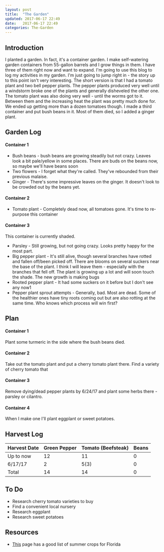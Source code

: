 ```yaml
---
layout: post
title:  "The Garden"
updated: 2017-06-17 22:49
date:   2017-06-17 22:49
categories: The-Garden
---
```


## Introduction ##

I planted a garden. In fact, it's a container garden. I make self-watering garden containers from 55-gallon barrels and I grow things in them. I have three of them right now and want to expand. I'm going to use this blog to log my activities in my garden. I'm just going to jump right in - the story up to this point isn't very interesting. The short version is that I had a tomato plant and two bell pepper plants. The pepper plants produced very well until a windstorm broke one of the plants and generally disheveled the other one. The tomato plant was also doing very well - until the worms got to it. Between them and the increasing heat the plant was pretty much done for. We ended up getting more than a dozen tomatoes though. I made a third container and put bush beans in it. Most of them died, so I added a ginger plant. 

## Garden Log ##

#### Container 1

* Bush beans - bush beans are growing steadily but not crazy. Leaves look a bit pale/yellow in some places. There are buds on the beans now, so maybe we'll have beans soon
* Two flowers - I forget what they're called. They've rebounded from their previous malaise. 
* Ginger - There's some impressive leaves on the ginger. It doesn't look to be crowded out by the beans yet. 

#### Container 2

* Tomato plant - Completely dead now, all tomatoes gone. It's time to re-purpose this container

#### Container 3

This container is currently shaded.

* Parsley - Still growing, but not going crazy. Looks pretty happy for the most part. 
* Big pepper plant - It's still alive, though several branches have rotted and fallen off/been picked off.  There are blooms on several suckers near the base of the plant. I think I will leave them - especially with the branches that fell off. The plant is growing up a lot and will soon touch the shade. The new growth is making bugs
* Rooted pepper plant - It had some suckers on it before but I don't see any now1
* Pepper plant sprout attempts - Generally, bad. Most are dead. Some of the healthier ones have tiny roots coming out but are also rotting at the same time. Who knows which process will win first?

## Plan ##

#### Container 1

Plant some turmeric in the side where the bush beans died.

#### Container 2

Take out the tomato plant and put a cherry tomato plant there. Find a variety of cherry tomato that 

#### Container 3

Remove dying/dead pepper plants by 6/24/17 and plant some herbs there - parsley or cilantro.

#### Container 4

When I make one I'll plant eggplant or sweet potatoes.

## Harvest Log ##

| Harvest Date | Green Pepper | Tomato (Beefsteak) | Beans |
|--------------|--------------|--------------------|-------|
| Up to now | 12 | 11 | 0 |
| 6/17/17 | 2 | 5(3) | 0 |
| Total | 14 | 14 | 0 |


## To Do ##

* Research cherry tomato varieties to buy
* Find a convenient local nursery
* Research eggplant
* Research sweet potatoes

## Resources ##
* [This](http://www.foginfo.org/2014/06/05/summer-gardening-in-florida-its-hot-hot-hot/) page has a good list of summer crops for Florida

